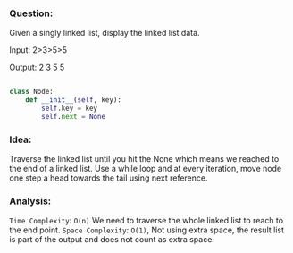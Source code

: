 ### Question:

Given a singly linked list, display the linked list data.

Input: 2>3>5>5

Output: 2 3 5 5

```py

class Node:
    def __init__(self, key):
        self.key = key
        self.next = None

```

### Idea:

Traverse the linked list until you hit the None which means we reached to the end of a linked list.
Use a while loop and at every iteration, move node one step a head towards the tail using next reference.

### Analysis:

`Time Complexity`: `O(n)` We need to traverse the whole linked list to reach to the end point.
`Space Complexity`: `O(1)`, Not using extra space, the result list is part of the output and does not count as extra space.
